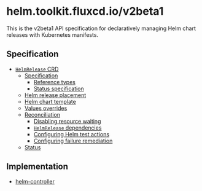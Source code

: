 # helm.toolkit.fluxcd.io/v2beta1

This is the v2beta1 API specification for declaratively managing Helm chart releases with
Kubernetes manifests.

## Specification

- [`HelmRelease` CRD](helmreleases.md)
    + [Specification](helmreleases.md#specification)
        * [Reference types](helmreleases.md#reference-types)
        * [Status specification](helmreleases.md#status-specification)
    + [Helm release placement](helmreleases.md#helm-release-placement)
    + [Helm chart template](helmreleases.md#helm-chart-template)
    + [Values overrides](helmreleases.md#values-overrides)
    + [Reconciliation](helmreleases.md#reconciliation)
        * [Disabling resource waiting](helmreleases.md#disabling-resource-waiting)
        * [`HelmRelease` dependencies](helmreleases.md#helmrelease-dependencies)
        * [Configuring Helm test actions](helmreleases.md#configuring-helm-test-actions)
        * [Configuring failure remediation](helmreleases.md#configuring-failure-remediation)
    + [Status](helmreleases.md#status)

## Implementation

* [helm-controller](https://github.com/fluxcd/helm-controller/)
